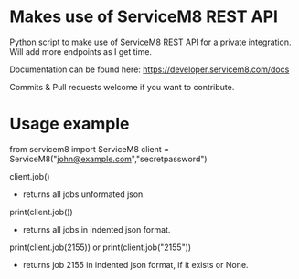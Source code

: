# Makes use of ServiceM8 REST API
Python script to make use of ServiceM8 REST API for a private integration.
Will add more endpoints as I get time.

Documentation can be found here: https://developer.servicem8.com/docs

Commits & Pull requests welcome if you want to contribute.

# Usage example
from servicem8 import ServiceM8
client = ServiceM8("john@example.com","secretpassword")

client.job()
  - returns all jobs unformated json.

print(client.job())
  - returns all jobs in indented json format.

print(client.job(2155)) or print(client.job("2155"))
  - returns job 2155 in indented json format, if it exists or None.
